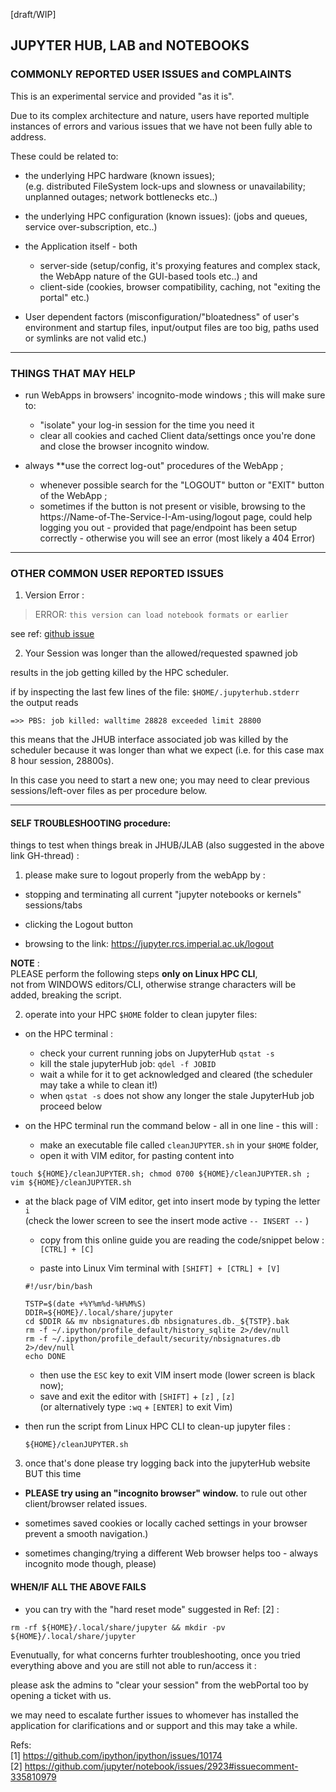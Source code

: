 
[draft/WIP]

## JUPYTER HUB, LAB and NOTEBOOKS


### COMMONLY REPORTED USER ISSUES and COMPLAINTS

This is an experimental service and provided "as it is".

Due to its complex architecture and nature, users have reported multiple instances of errors and various issues that we have not been fully able to address.

These could be related to:  

- the underlying HPC hardware (known issues);   
(e.g. distributed FileSystem lock-ups and slowness or unavailability; unplanned outages; network bottlenecks etc..)

- the underlying HPC configuration (known issues):
(jobs and queues, service over-subscription, etc..)

- the Application itself - both
    - server-side (setup/config, it's proxying features and complex stack, the WebApp nature of the GUI-based tools etc..) and
    - client-side (cookies, browser compatibility, caching, not "exiting the portal" etc.)

- User dependent factors
(misconfiguration/"bloatedness" of user's environment and startup files, input/output files are too big, paths used or symlinks are not valid etc.)



---
### THINGS THAT MAY HELP

- run WebApps in browsers' incognito-mode windows ; this will make sure to:
  - "isolate" your log-in session for the time you need it
  - clear all cookies and cached Client data/settings once you're done and close the browser incognito window.

- always **use the correct log-out" procedures of the WebApp ;  
  - whenever possible search for the "LOGOUT" button or "EXIT" button of the WebApp ;  
  - sometimes if the button is not present or visible, browsing to the https://Name-of-The-Service-I-Am-using/logout page, could help logging you out - provided that page/endpoint has been setup correctly - otherwise you will see an error (most likely a 404 Error)  



---
### OTHER COMMON USER REPORTED ISSUES


1. Version Error :   
> ERROR: `this version can load notebook formats or earlier`    

  see ref: [github issue](https://github.com/ipython/ipython/issues/10174)   



2. Your Session was longer than the allowed/requested spawned job

  results in the job getting killed by the HPC scheduler.

  if by inspecting the last few lines of the file:  `$HOME/.jupyterhub.stderr`     
the output reads

  ```
=>> PBS: job killed: walltime 28828 exceeded limit 28800
```

  this means that the JHUB interface associated job was killed by the scheduler because it was longer than what we expect (i.e. for this case max 8 hour session, 28800s).

  In this case you need to start a new one; you may need to clear previous sessions/left-over files as per procedure below.


---

#### SELF TROUBLESHOOTING procedure:

things to test when things break in JHUB/JLAB (also suggested in the above link GH-thread) :  

1. please make sure to logout properly from the webApp by :

- stopping and terminating all current "jupyter notebooks or kernels" sessions/tabs

- clicking the Logout button  

- browsing to the link: https://jupyter.rcs.imperial.ac.uk/logout  


**NOTE** :   
PLEASE perform the following steps **only on Linux HPC CLI**,   
not from WINDOWS editors/CLI, otherwise strange characters will be added, breaking the script.

2. operate into your HPC `$HOME` folder to clean jupyter files:

- on the HPC terminal :
  - check your current running jobs on JupyterHub `qstat -s`   
  - kill the stale jupyterHub job: `qdel -f JOBID`  
  - wait a while for it to get acknowledged and cleared (the scheduler may take a while to clean it!)
  - when `qstat -s` does not show any longer the stale JupyterHub job proceed below


- on the HPC terminal run the command below - all in one line - this will :
  - make an executable file called `cleanJUPYTER.sh` in your `$HOME` folder,
  - open it with VIM editor, for pasting content into     

`touch ${HOME}/cleanJUPYTER.sh; chmod 0700 ${HOME}/cleanJUPYTER.sh ; vim ${HOME}/cleanJUPYTER.sh`

- at the black page of VIM editor, get into insert mode by typing the letter  `i`  
    (check the lower screen to see the insert mode active `-- INSERT --` )

    - copy from this online guide you are reading the code/snippet below : `[CTRL] + [C]`     

    - paste into Linux Vim terminal with `[SHIFT] + [CTRL] + [V]`  

  ```
  #!/usr/bin/bash

  TSTP=$(date +%Y%m%d-%H%M%S)
  DDIR=${HOME}/.local/share/jupyter
  cd $DDIR && mv nbsignatures.db nbsignatures.db._${TSTP}.bak
  rm -f ~/.ipython/profile_default/history_sqlite 2>/dev/null
  rm -f ~/.ipython/profile_default/security/nbsignatures.db 2>/dev/null
  echo DONE
  ```

  - then use the `ESC` key to exit VIM insert mode (lower screen is black now);  
  - save and exit the editor with `[SHIFT]` + `[z]` , `[z]`  
    (or alternatively type `:wq` + `[ENTER]` to exit Vim)  


- then run the script from Linux HPC CLI to clean-up jupyter files :

  `${HOME}/cleanJUPYTER.sh`



3. once that's done please try logging back into the jupyterHub website BUT this time   

- **PLEASE try using an "incognito browser" window.** to rule out other client/browser related issues.  

- sometimes saved cookies or locally cached settings in your browser prevent a smooth navigation.)

- sometimes changing/trying a different Web browser helps too - always incognito mode though, please)



#### WHEN/IF ALL THE ABOVE FAILS

- you can try with the "hard reset mode" suggested in Ref: [2]  :

`rm -rf ${HOME}/.local/share/jupyter && mkdir -pv ${HOME}/.local/share/jupyter`  


Evenutually, for what concerns furhter troubleshooting, once you tried everything above and you are still not able to run/access it :

please ask the admins to "clear your session" from the webPortal too by opening a ticket with us.

we may need to escalate further issues to whomever has installed the application for clarifications and or support and this may take a while.









Refs:  
[1] https://github.com/ipython/ipython/issues/10174  
[2] https://github.com/jupyter/notebook/issues/2923#issuecomment-335810979  

